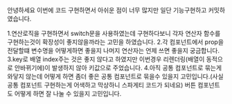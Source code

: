 안녕하세요 이번에 코드 구현하면서 아쉬운 점이 너무 많지만 일단 기능구현하고 커밋하였습니다.

1.연산로직을 구현하면서 switch문을 사용하였는데 구현하다보니 각자 연산자 함수를 구현하는것이 확장성이 좋지않을까라는 고민을 하였습니다.
2.각 컴포넌트에서 prop을 전달할떄 변수명을 어떻게하면 좋을지 나머지 연산자는 언제 쓰면 좋을지 궁금합니다.
3.key로 배열 index주는 것은 좋지 않다고 하였지만 이번경우 리렌더링(배열이 동적으로 안바뀌기에)이 발생하지 않아 키값으로 주었습니다.
4.아직 공통 컴포넌트로 묶는게 와닿지 않는데 어떻게 하면 좀더 좋은 공통 컴포넌트로 묶을수 있을지 고민입니다.(사실 공통 컴포넌트 구현하는게 어색하고 막상하니 스파게티 코드가 되네요) 버튼 컴포넌트도 어떻게 하면 잘 나눌 수 있을지 고민입니다.
